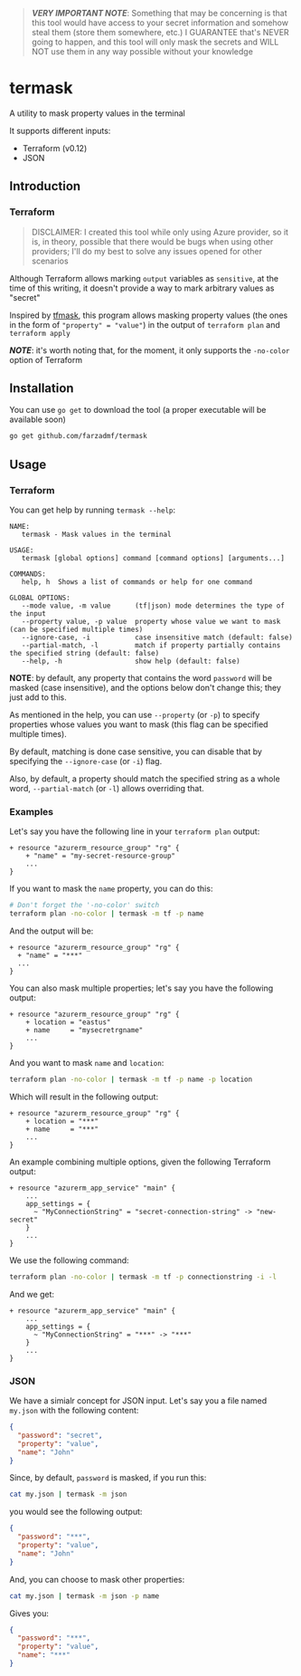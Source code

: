 > ***VERY IMPORTANT NOTE***:
> Something that may be concerning is that this tool would have access to your secret information and somehow steal them (store them somewhere, etc.)
> I GUARANTEE that's NEVER going to happen, and this tool will only mask the secrets and WILL NOT use them in any way possible without your knowledge

# termask

A utility to mask property values in the terminal

It supports different inputs:

- Terraform (v0.12)
- JSON

## Introduction

### Terraform

> DISCLAIMER: I created this tool while only using Azure provider, so it is, in theory, possible that there would be bugs
> when using other providers; I'll do my best to solve any issues opened for other scenarios

Although Terraform allows marking `output` variables as `sensitive`, at the time of this writing, it doesn't provide a way to mark arbitrary values as "secret"

Inspired by [tfmask](https://github.com/cloudposse/tfmask), this program allows masking property values (the ones in the form of
`"property" = "value"`) in the output of `terraform plan` and `terraform apply`

***NOTE***: it's worth noting that, for the moment, it only supports the `-no-color` option of Terraform

## Installation

You can use `go get` to download the tool (a proper executable will be available soon)

```bash
go get github.com/farzadmf/termask
```

## Usage

### Terraform

You can get help by running `termask --help`:

```text
NAME:
   termask - Mask values in the terminal

USAGE:
   termask [global options] command [command options] [arguments...]

COMMANDS:
   help, h  Shows a list of commands or help for one command

GLOBAL OPTIONS:
   --mode value, -m value      (tf|json) mode determines the type of the input
   --property value, -p value  property whose value we want to mask (can be specified multiple times)
   --ignore-case, -i           case insensitive match (default: false)
   --partial-match, -l         match if property partially contains the specified string (default: false)
   --help, -h                  show help (default: false)
```

**NOTE**: by default, any property that contains the word `password` will be masked (case insensitive), and the options
below don't change this; they just add to this.

As mentioned in the help, you can use `--property` (or `-p`) to specify properties whose values you want to mask
(this flag can be specified multiple times).

By default, matching is done case sensitive, you can disable that by specifying the `--ignore-case` (or `-i`) flag.

Also, by default, a property should match the specified string as a whole word, `--partial-match` (or `-l`) allows overriding that.

### Examples

Let's say you have the following line in your `terraform plan` output:

```text
+ resource "azurerm_resource_group" "rg" {
    + "name" = "my-secret-resource-group"
    ...
}
```

If you want to mask the `name` property, you can do this:

```bash
# Don't forget the '-no-color' switch
terraform plan -no-color | termask -m tf -p name
```

And the output will be:

```text
+ resource "azurerm_resource_group" "rg" {
  + "name" = "***"
  ...
}
```

You can also mask multiple properties; let's say you have the following output:

```text
+ resource "azurerm_resource_group" "rg" {
    + location = "eastus"
    + name     = "mysecretrgname"
    ...
}
```

And you want to mask `name` and `location`:

```bash
terraform plan -no-color | termask -m tf -p name -p location
```

Which will result in the following output:

```text
+ resource "azurerm_resource_group" "rg" {
    + location = "***"
    + name     = "***"
    ...
}
```

An example combining multiple options, given the following Terraform output:

```text
+ resource "azurerm_app_service" "main" {
    ...
    app_settings = {
      ~ "MyConnectionString" = "secret-connection-string" -> "new-secret"
    }
    ...
}
```

We use the following command:

```bash
terraform plan -no-color | termask -m tf -p connectionstring -i -l
```

And we get:

```text
+ resource "azurerm_app_service" "main" {
    ...
    app_settings = {
      ~ "MyConnectionString" = "***" -> "***"
    }
    ...
}
```

### JSON

We have a simialr concept for JSON input. Let's say you a file named `my.json` with the following content:

```json
{
  "password": "secret",
  "property": "value",
  "name": "John"
}
```

Since, by default, `password` is masked, if you run this:

```bash
cat my.json | termask -m json
```

you would see the following output:

```json
{
  "password": "***",
  "property": "value",
  "name": "John"
}
```

And, you can choose to mask other properties:

```bash
cat my.json | termask -m json -p name
```

Gives you:

```json
{
  "password": "***",
  "property": "value",
  "name": "***"
}
```
